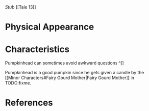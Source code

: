 *Stub*
[[Tale 13]]

# Physical Appearance


# Characteristics
Pumpkinhead can sometimes avoid awkward questions ^[] 

Pumpkinhead is a good pumpkin since he gets given a candle by the [[Minor Characters#Fairy Gourd Mother|Fairy Gourd Mother]] in TODO:fixme.

# References